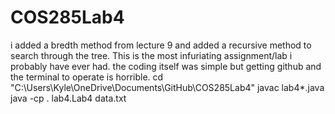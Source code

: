# COS285Lab4
i added a bredth method from lecture 9 and added a recursive method to search through the tree. This is the most infuriating assignment/lab i probably have ever had. the coding itself was simple but getting github and the terminal to operate is horrible.
cd "C:\Users\Kyle\OneDrive\Documents\GitHub\COS285Lab4" javac lab4\*.java java -cp . lab4.Lab4 data.txt
